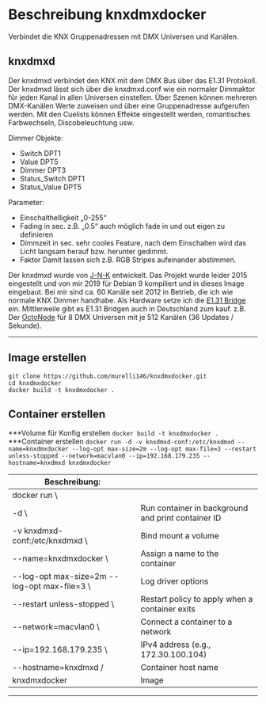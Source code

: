 # Beschreibung knxdmxdocker

Verbindet die KNX Gruppenadressen mit DMX Universen und Kanälen.

## knxdmxd
Der knxdmxd verbindet den KNX mit dem DMX Bus über das E1.31 Protokoll.
Der knxdmxd lässt sich über die knxdmxd.conf wie ein normaler Dimmaktor für jeden Kanal in allen Universen einstellen.
Über Szenen können mehreren DMX-Kanälen Werte zuweisen und über eine Gruppenadresse aufgerufen werden.
Mit den Cuelists können Effekte eingestellt werden, romantisches Farbwechseln, Discobeleuchtung usw.

Dimmer Objekte:

  * Switch DPT1
  * Value DPT5
  * Dimmer DPT3
  * Status_Switch DPT1
  * Status_Value DPT5

Parameter:

  * Einschalthelligkeit „0-255“
  * Fading in sec. z.B. „0.5“ auch möglich fade in und out eigen zu definieren
  * Dimmzeit in sec. sehr cooles Feature, nach dem Einschalten wird das Licht langsam herauf bzw. herunter gedimmt.
  * Faktor Damit lassen sich z.B. RGB Stripes aufeinander abstimmen.

Der knxdmxd wurde von [J-N-K](https://github.com/J-N-K/knxdmxd)  entwickelt. 
Das Projekt wurde leider 2015 eingestellt und von mir 2019 für Debian 9 kompiliert und in dieses Image eingebaut. 
Bei mir sind ca. 60 Kanäle seit 2012 in Betrieb, die ich wie normale KNX Dimmer handhabe. 
Als Hardware setze ich die [E1.31 Bridge](https://www.doityourselfchristmas.com/wiki/index.php?title=E1.31_Bridge) ein.
Mittlerweile gibt es E1.31 Bridgen auch in Deutschland zum kauf. 
z.B. Der [OctoNode](https://www.ulrichradig.de/home/index.php/dmx/8-kanal-art-net) für 8 DMX Universen mit je 512 Kanälen (36 Updates / Sekunde). 

---

## Image erstellen

```
git clone https://github.com/murelli146/knxdmxdocker.git
cd knxdmxdocker
docker build -t knxdmxdocker .

```

## Container erstellen
***Volume für Konfig erstellen
`docker build -t knxdmxdocker .`
***Container erstellen
`docker run -d -v knxdmxd-conf:/etc/knxdmxd --name=knxdmxdocker --log-opt max-size=2m --log-opt max-file=3 --restart unless-stopped --network=macvlan0 --ip=192.168.179.235 --hostname=knxdmxd knxdmxdocker`

|Beschreibung:| |
| --- | --- |
|docker run \												|                                                     |
|-d \														| Run container in background and print container ID  |
|-v knxdmxd-conf:/etc/knxdmxd \								| Bind mount a volume                                 |
|--name=knxdmxdocker \										| Assign a name to the container                      |
|--log-opt max-size=2m --log-opt max-file=3 \				| Log driver options                                  |
|--restart unless-stopped \									| Restart policy to apply when a container exits      |
|--network=macvlan0 \										| Connect a container to a network                    |
|--ip=192.168.179.235 \										| IPv4 address (e.g., 172.30.100.104)                 |
|--hostname=knxdmxd /										| Container host name                                 |
|knxdmxdocker 									| Image                                               |

---

